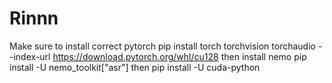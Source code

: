 # Rinnn

Make sure to install correct pytorch
pip install torch torchvision torchaudio --index-url https://download.pytorch.org/whl/cu128
then install nemo
pip install -U nemo_toolkit["asr"]
then
pip install -U cuda-python